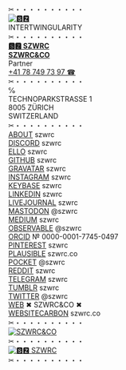 ✂︎・・・・・・・・・・\
[![🆂🆉](https://szwrc.co/favicon-32x32.png)](https://szwrc.co "🆂🆉")\
INTERTWINGULARITY\
✂︎・・・・・・・・・・\
[__🆂🆉 SZWRC__](https://szwrc.co/contact.html "🆂🆉 SZWRC")\
__[SZWRC&CO](https://szwrc.co "SZWRC&CO")__\
Partner\
[+41 78 749 73 97 ☎︎](tel:+41787497397 "+41 78 749 73 97 ☎︎")\
✂︎・・・・・・・・・・\
℅\
TECHNOPARKSTRASSE 1\
8005 ZÜRICH\
SWITZERLAND\
✂︎・・・・・・・・・・\
[ABOUT](https://about.me/szwrc "ABOUT") szwrc\
[DISCORD](https://discordhub.com/profile/809384130847571998 "DISCORD") szwrc\
[ELLO](https://ello.co/szwrc "ELLO") szwrc\
[GITHUB](https://github.com/szwrc "GITHUB") szwrc\
[GRAVATAR](https://gravatar.com/szwrc "GRAVATAR") szwrc\
[INSTAGRAM](https://instagram.com/szwrc "INSTAGRAM") szwrc\
[KEYBASE](https://keybase.io/szwrc "KEYBASE") szwrc\
[LINKEDIN](https://linkedin.com/in/szwrc "LINKEDIN") szwrc\
[LIVEJOURNAL](https://szwrc.livejournal.com/profile "LIVEJOURNAL") szwrc\
[MASTODON](https://mastodon.online/@szwrc "MASTODON") @szwrc\
[MEDIUM](https://szwrc.medium.com/ "MEDIUM") szwrc\
[OBSERVABLE](https://observablehq.com/@szwrc "OBSERVABLE") @szwrc\
[ORCID](https://orcid.org/0000-0001-7745-0497 "ORCID") № 0000-0001-7745-0497\
[PINTEREST](https://pinterest.com/szwrc "PINTEREST") szwrc\
[PLAUSIBLE](https://plausible.io/szwrc.co "PLAUSIBLE") szwrc.co\
[POCKET](https://getpocket.com/@szwrc "POCKET") @szwrc\
[REDDIT](https://reddit.com/user/szwrc "REDDIT") szwrc\
[TELEGRAM](https://t.me/szwrc "TELEGRAM") szwrc\
[TUMBLR](https://szwrc.tumblr.com/ "TUMBLR") szwrc\
[TWITTER](https://twitter.com/szwrc "TWITTER") @szwrc\
[WEB](https://szwrc.co "SZWRC&CO") ✖︎ SZWRC&CO ✖︎\
[WEBSITECARBON](https://websitecarbon.com/website/szwrc-co "WEBSITECARBON") szwrc.co\
✂︎・・・・・・・・・・\
[![SZWRC&CO](https://repository-images.githubusercontent.com/66646421/f1ca4a80-5df1-11eb-943d-90d7f44c5518)](https://szwrc.co "SZWRC&CO")\
✂︎・・・・・・・・・・\
[![🆂🆉 SZWRC](https://szwrc.co/szwrc.png)](https://linkedin.com/in/szwrc "🆂🆉 SZWRC")\
✂︎・・・・・・・・・・



